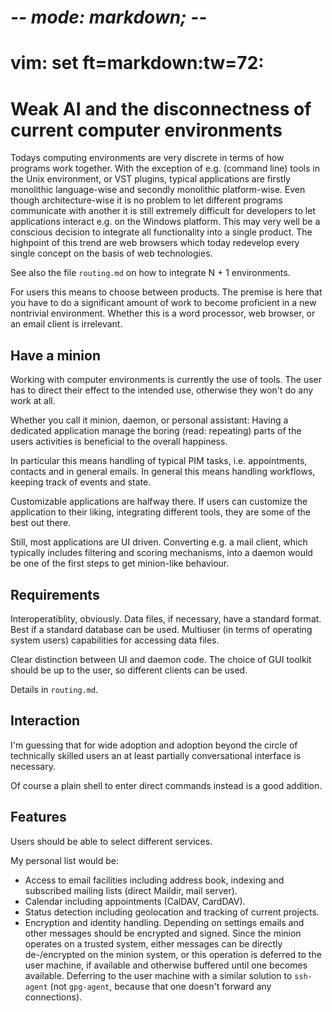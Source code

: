 # -*- mode: markdown; -*-
# vim: set ft=markdown:tw=72:

# Weak AI and the disconnectness of current computer environments

Todays computing environments are very discrete in terms of how programs
work together.  With the exception of e.g. (command line) tools in the
Unix environment, or VST plugins, typical applications are firstly
monolithic language-wise and secondly monolithic platform-wise.  Even
though architecture-wise it is no problem to let different programs
communicate with another it is still extremely difficult for developers
to let applications interact e.g. on the Windows platform.  This may
very well be a conscious decision to integrate all functionality into a
single product.  The highpoint of this trend are web browsers which
today redevelop every single concept on the basis of web technologies.

See also the file `routing.md` on how to integrate N + 1 environments.

For users this means to choose between products.  The premise is here
that you have to do a significant amount of work to become proficient in
a new nontrivial environment.  Whether this is a word processor, web
browser, or an email client is irrelevant.

## Have a minion

Working with computer environments is currently the use of tools.  The
user has to direct their effect to the intended use, otherwise they
won't do any work at all.

Whether you call it minion, daemon, or personal assistant:  Having a
dedicated application manage the boring (read: repeating) parts of the
users activities is beneficial to the overall happiness.

In particular this means handling of typical PIM tasks, i.e.
appointments, contacts and in general emails.  In general this means
handling workflows, keeping track of events and state.

Customizable applications are halfway there.  If users can customize the
application to their liking, integrating different tools, they are some
of the best out there.

Still, most applications are UI driven.  Converting e.g. a mail client,
which typically includes filtering and scoring mechanisms, into a daemon
would be one of the first steps to get minion-like behaviour.

## Requirements

Interoperatiblity, obviously.  Data files, if necessary, have a standard
format.  Best if a standard database can be used.  Multiuser (in terms
of operating system users) capabilities for accessing data files.

Clear distinction between UI and daemon code.  The choice of GUI toolkit
should be up to the user, so different clients can be used.

Details in `routing.md`.

## Interaction

I'm guessing that for wide adoption and adoption beyond the circle of
technically skilled users an at least partially conversational interface
is necessary.

Of course a plain shell to enter direct commands instead is a good
addition.

## Features

Users should be able to select different services.

My personal list would be:

- Access to email facilities including address book, indexing and
  subscribed mailing lists (direct Maildir, mail server).
- Calendar including appointments (CalDAV, CardDAV).
- Status detection including geolocation and tracking of current
  projects.
- Encryption and identity handling.  Depending on settings emails and
  other messages should be encrypted and signed.  Since the minion
  operates on a trusted system, either messages can be directly
  de-/encrypted on the minion system, or this operation is deferred to
  the user machine, if available and otherwise buffered until one
  becomes available.  Deferring to the user machine with a similar
  solution to `ssh-agent` (not `gpg-agent`, because that one doesn't
  forward any connections).
